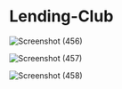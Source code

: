 # Lending-Club

![Screenshot (456)](https://user-images.githubusercontent.com/87609938/133644397-6ecefcdc-f5b4-4cf7-9aff-20799cb3fd9f.png)

![Screenshot (457)](https://user-images.githubusercontent.com/87609938/133644549-70e4b0e8-5f73-4bca-bae2-130e0183c6df.png)


![Screenshot (458)](https://user-images.githubusercontent.com/87609938/133644581-14bec173-2f24-4278-80a2-c3104b9c7849.png)


